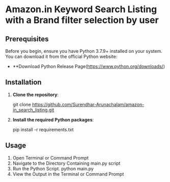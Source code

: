 # Amazon.in Keyword Search Listing with a Brand filter selection by user

## Prerequisites

Before you begin, ensure you have Python 3.7.9+ installed on your system. You can download it from the official Python website:

- **Download Python Release Page(https://www.python.org/downloads/)

## Installation

1. **Clone the repository**:

    git clone https://github.com/Surendhar-Arunachalam/amazon-in_search_listing.git
    

2. **Install the required Python packages**:

    pip install -r requirements.txt


## Usage

  1. Open Terminal or Command Prompt
  2. Navigate to the Directory Containing main.py script
  3. Run the Python Script. python main.py
  4. View the Output in the Terminal or Command Prompt
